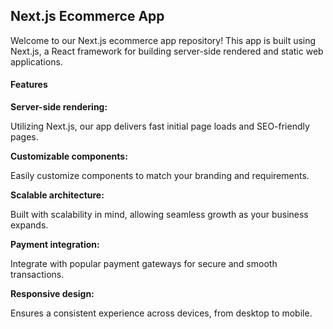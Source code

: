 <h2>Next.js Ecommerce App</h2>
  
<p>Welcome to our Next.js ecommerce app repository! This app is built using Next.js, a React framework for building server-side rendered and static web applications.</p>

<h4>Features</h4>
<b>Server-side rendering:</b> <p>Utilizing Next.js, our app delivers fast initial page loads and SEO-friendly pages.</p>
<b>Customizable components:</b> <p>Easily customize components to match your branding and requirements.</p>
<b>Scalable architecture:</b> <p>Built with scalability in mind, allowing seamless growth as your business expands.</p>
<b>Payment integration:</b> <p>Integrate with popular payment gateways for secure and smooth transactions.</p>
<b>Responsive design:</b> <p>Ensures a consistent experience across devices, from desktop to mobile.</p>
